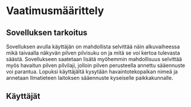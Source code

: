 # Vaatimusmäärittely

## Sovelluksen tarkoitus

Sovelluksen avulla käyttäjän on mahdollista selvittää näin alkuvaiheessa mikä taivaalla näkyvän pilven pilvisuku on ja
mitä se *voi* kertoa tulevasta säästä. Sovellukseen saatetaan lisätä myöhemmin mahdollisuus selvittää myös havaitun 
pilven pilvilaji, jolloin pilven perusteella annettu sääennuste voi parantua. Lopuksi käyttäjältä kysytään havaintotekopaikan
nimeä ja annetaan Ilmatieteen laitoksen sääennuste kyseiselle paikkakunnalle.

## Käyttäjät

